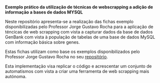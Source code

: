 **Exemplo prático da utilização de técnicas de webscrapping a adição de informação a bases de dados MYSQL**

Neste repositório apresenta-se a realização das fichas exemplo disponibilizadas pelo Professor Jorge Gustavo Rocha para a aplicação de téncicas de web scrapping com vista a capturar dados da base de dados GenBank com vista à população de tabelas de uma base de dados MySQL com informação básica sobre genes.

Estas fichas utilizam como base os exemplos disponibilizados pelo Professor Jorge Gustavo Rocha no seu [repositório](https://github.com/jgrocha/m8-ferramentas).

Esta implementação visa replicar o código e acrescentar um conjunto de automatismos com vista a criar uma ferramenta de web scrapping mais autónoma.